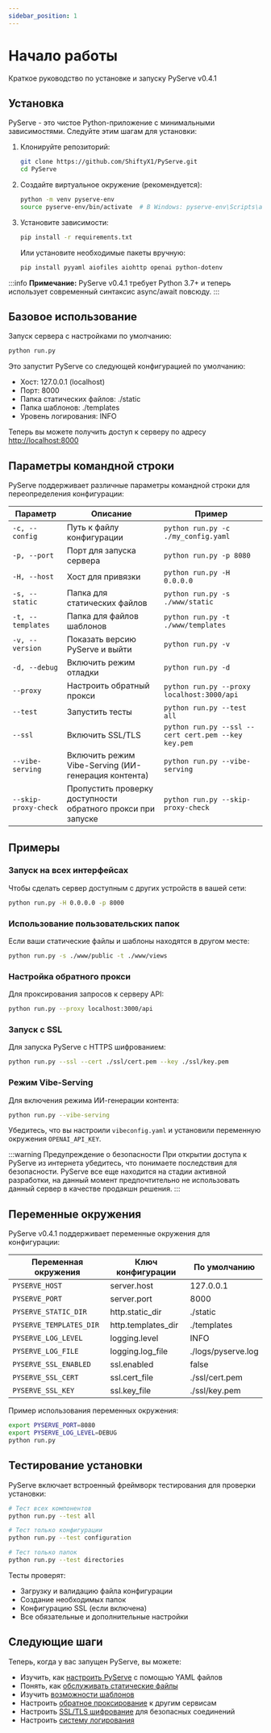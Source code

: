 ```yaml
---
sidebar_position: 1
---
```


# Начало работы

Краткое руководство по установке и запуску PyServe v0.4.1

## Установка

PyServe - это чистое Python-приложение с минимальными зависимостями. Следуйте этим шагам для установки:

1. Клонируйте репозиторий:
   ```bash
   git clone https://github.com/ShiftyX1/PyServe.git
   cd PyServe
   ```

2. Создайте виртуальное окружение (рекомендуется):
   ```bash
   python -m venv pyserve-env
   source pyserve-env/bin/activate  # В Windows: pyserve-env\Scripts\activate
   ```

3. Установите зависимости:
   ```bash
   pip install -r requirements.txt
   ```
   
   Или установите необходимые пакеты вручную:
   ```bash
   pip install pyyaml aiofiles aiohttp openai python-dotenv
   ```

:::info
**Примечание:** PyServe v0.4.1 требует Python 3.7+ и теперь использует современный синтаксис async/await повсюду.
:::

## Базовое использование

Запуск сервера с настройками по умолчанию:

```bash
python run.py
```

Это запустит PyServe со следующей конфигурацией по умолчанию:
- Хост: 127.0.0.1 (localhost)
- Порт: 8000
- Папка статических файлов: ./static
- Папка шаблонов: ./templates
- Уровень логирования: INFO

Теперь вы можете получить доступ к серверу по адресу [http://localhost:8000](http://localhost:8000)

## Параметры командной строки

PyServe поддерживает различные параметры командной строки для переопределения конфигурации:

| Параметр | Описание | Пример |
|----------|----------|--------|
| `-c, --config` | Путь к файлу конфигурации | `python run.py -c ./my_config.yaml` |
| `-p, --port` | Порт для запуска сервера | `python run.py -p 8080` |
| `-H, --host` | Хост для привязки | `python run.py -H 0.0.0.0` |
| `-s, --static` | Папка для статических файлов | `python run.py -s ./www/static` |
| `-t, --templates` | Папка для файлов шаблонов | `python run.py -t ./www/templates` |
| `-v, --version` | Показать версию PyServe и выйти | `python run.py -v` |
| `-d, --debug` | Включить режим отладки | `python run.py -d` |
| `--proxy` | Настроить обратный прокси | `python run.py --proxy localhost:3000/api` |
| `--test` | Запустить тесты | `python run.py --test all` |
| `--ssl` | Включить SSL/TLS | `python run.py --ssl --cert cert.pem --key key.pem` |
| `--vibe-serving` | Включить режим Vibe-Serving (ИИ-генерация контента) | `python run.py --vibe-serving` |
| `--skip-proxy-check` | Пропустить проверку доступности обратного прокси при запуске | `python run.py --skip-proxy-check` |

## Примеры

### Запуск на всех интерфейсах

Чтобы сделать сервер доступным с других устройств в вашей сети:
```bash
python run.py -H 0.0.0.0 -p 8000
```

### Использование пользовательских папок

Если ваши статические файлы и шаблоны находятся в другом месте:
```bash
python run.py -s ./www/public -t ./www/views
```

### Настройка обратного прокси

Для проксирования запросов к серверу API:
```bash
python run.py --proxy localhost:3000/api
```

### Запуск с SSL

Для запуска PyServe с HTTPS шифрованием:
```bash
python run.py --ssl --cert ./ssl/cert.pem --key ./ssl/key.pem
```

### Режим Vibe-Serving

Для включения режима ИИ-генерации контента:
```bash
python run.py --vibe-serving
```

Убедитесь, что вы настроили `vibeconfig.yaml` и установили переменную окружения `OPENAI_API_KEY`.

:::warning Предупреждение о безопасности
При открытии доступа к PyServe из интернета убедитесь, что понимаете последствия для безопасности. PyServe все еще находится на стадии активной разработки, на данный момент предпочтительно не использовать данный сервер в качестве продакшн решения.
:::

## Переменные окружения

PyServe v0.4.1 поддерживает переменные окружения для конфигурации:

| Переменная окружения | Ключ конфигурации | По умолчанию |
|---------------------|-------------------|--------------|
| `PYSERVE_HOST` | server.host | 127.0.0.1 |
| `PYSERVE_PORT` | server.port | 8000 |
| `PYSERVE_STATIC_DIR` | http.static_dir | ./static |
| `PYSERVE_TEMPLATES_DIR` | http.templates_dir | ./templates |
| `PYSERVE_LOG_LEVEL` | logging.level | INFO |
| `PYSERVE_LOG_FILE` | logging.log_file | ./logs/pyserve.log |
| `PYSERVE_SSL_ENABLED` | ssl.enabled | false |
| `PYSERVE_SSL_CERT` | ssl.cert_file | ./ssl/cert.pem |
| `PYSERVE_SSL_KEY` | ssl.key_file | ./ssl/key.pem |

Пример использования переменных окружения:
```bash
export PYSERVE_PORT=8080
export PYSERVE_LOG_LEVEL=DEBUG
python run.py
```

## Тестирование установки

PyServe включает встроенный фреймворк тестирования для проверки установки:

```bash
# Тест всех компонентов
python run.py --test all

# Тест только конфигурации
python run.py --test configuration

# Тест только папок
python run.py --test directories
```

Тесты проверят:
- Загрузку и валидацию файла конфигурации
- Создание необходимых папок
- Конфигурацию SSL (если включена)
- Все обязательные и дополнительные настройки

## Следующие шаги

Теперь, когда у вас запущен PyServe, вы можете:

- Изучить, как [настроить PyServe](configuration) с помощью YAML файлов
- Понять, как [обслуживать статические файлы](../core-features/static-files)
- Изучить [возможности шаблонов](../core-features/templates)
- Настроить [обратное проксирование](../core-features/reverse-proxy) к другим сервисам
- Настроить [SSL/TLS шифрование](../security-and-deployment/secure) для безопасных соединений
- Настроить [систему логирования](../development-and-monitoring/logging)
